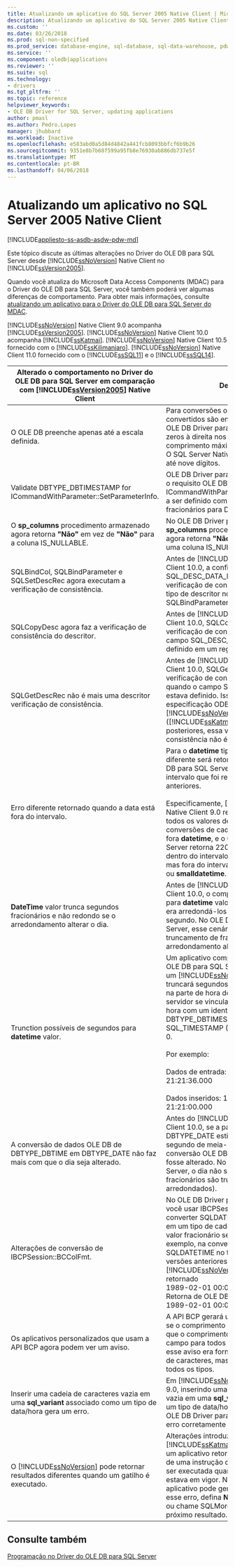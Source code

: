```yaml
---
title: Atualizando um aplicativo do SQL Server 2005 Native Client | Microsoft Docs
description: Atualizando um aplicativo do SQL Server 2005 Native Client
ms.custom: ''
ms.date: 03/26/2018
ms.prod: sql-non-specified
ms.prod_service: database-engine, sql-database, sql-data-warehouse, pdw
ms.service: ''
ms.component: oledb|applications
ms.reviewer: ''
ms.suite: sql
ms.technology:
- drivers
ms.tgt_pltfrm: ''
ms.topic: reference
helpviewer_keywords:
- OLE DB Driver for SQL Server, updating applications
author: pmasl
ms.author: Pedro.Lopes
manager: jhubbard
ms.workload: Inactive
ms.openlocfilehash: e583abd0a5d84d4842a441fcb8093bbfcf6b9b26
ms.sourcegitcommit: 9351e8b7b68f599a95fb8e76930ab886db737e5f
ms.translationtype: MT
ms.contentlocale: pt-BR
ms.lasthandoff: 04/06/2018
---
```

# <a name="updating-an-application-from-sql-server-2005-native-client"></a>Atualizando um aplicativo no SQL Server 2005 Native Client
[!INCLUDE[appliesto-ss-asdb-asdw-pdw-md](../../../includes/appliesto-ss-asdb-asdw-pdw-md.md)]

  Este tópico discute as últimas alterações no Driver do OLE DB para SQL Server desde [!INCLUDE[ssNoVersion](../../../includes/ssnoversion-md.md)] Native Client no [!INCLUDE[ssVersion2005](../../../includes/ssversion2005-md.md)].  

 Quando você atualiza do Microsoft Data Access Components (MDAC) para o Driver do OLE DB para SQL Server, você também poderá ver algumas diferenças de comportamento. Para obter mais informações, consulte [atualizando um aplicativo para o Driver do OLE DB para SQL Server do MDAC](../../oledb/applications/updating-an-application-to-oledb-driver-for-sql-server-from-mdac.md).  

 [!INCLUDE[ssNoVersion](../../../includes/ssnoversion-md.md)] Native Client 9.0 acompanha [!INCLUDE[ssVersion2005](../../../includes/ssversion2005-md.md)]. [!INCLUDE[ssNoVersion](../../../includes/ssnoversion-md.md)] Native Client 10.0 acompanha [!INCLUDE[ssKatmai](../../../includes/sskatmai-md.md)].  [!INCLUDE[ssNoVersion](../../../includes/ssnoversion-md.md)] Native Client 10.5 fornecido com o [!INCLUDE[ssKilimanjaro](../../../includes/sskilimanjaro-md.md)]. [!INCLUDE[ssNoVersion](../../../includes/ssnoversion-md.md)] Native Client 11.0 fornecido com o [!INCLUDE[ssSQL11](../../../includes/sssql11-md.md)] e o [!INCLUDE[ssSQL14](../../../includes/sssql14-md.md)].  

|Alterado o comportamento no Driver do OLE DB para SQL Server em comparação com [!INCLUDE[ssVersion2005](../../../includes/ssversion2005-md.md)] Native Client|Description|  
|------------------------------------------------------------------------------------|-----------------|  
|O OLE DB preenche apenas até a escala definida.|Para conversões onde os dados convertidos são enviados ao servidor, o OLE DB Driver para SQL Server preenche zeros à direita nos dados apenas até o comprimento máximo de **datetime** valores. O SQL Server Native Client 9.0 e preenchia até nove dígitos.|  
|Validate DBTYPE_DBTIMESTAMP for ICommandWithParameter::SetParameterInfo.|OLE DB Driver para SQL Server implementa o requisito OLE DB de *bScale* em ICommandWithParameter::SetParameterInfo a ser definido com precisão os segundos fracionários para DBTYPE_DBTIMESTAMP.|  
|O **sp_columns** procedimento armazenado agora retorna **"Não"** em vez de **"Não"** para a coluna IS_NULLABLE.|No OLE DB Driver para SQL Server, **sp_columns** procedimento armazenado agora retorna **"Não"** em vez de **"Não"** para uma coluna IS_NULLABLE.|  
|SQLBindCol, SQLBindParameter e SQLSetDescRec agora executam a verificação de consistência.|Antes de [!INCLUDE[ssNoVersion](../../../includes/ssnoversion-md.md)] Native Client 10.0, a configuração de SQL_DESC_DATA_PTR não causava uma verificação de consistência para qualquer tipo de descritor no SQLBindCol, SQLBindParameter ou SQLSetDescRec.|  
|SQLCopyDesc agora faz a verificação de consistência do descritor.|Antes de [!INCLUDE[ssNoVersion](../../../includes/ssnoversion-md.md)] Native Client 10.0, SQLCopyDesc não fez uma verificação de consistência quando o campo SQL_DESC_DATA_PTR estava definido em um registro específico.|  
|SQLGetDescRec não é mais uma descritor verificação de consistência.|Antes de [!INCLUDE[ssNoVersion](../../../includes/ssnoversion-md.md)] Native Client 10.0, SQLGetDescRec realizada uma verificação de consistência do descritor quando o campo SQL_DESC_DATA_PTR estava definido. Isso não era exigido pela especificação ODBC e, no [!INCLUDE[ssNoVersion](../../../includes/ssnoversion-md.md)] Native Client 10.0 ([!INCLUDE[ssKatmai](../../../includes/sskatmai-md.md)]) e em versões posteriores, essa verificação de consistência não é mais executada.|  
|Erro diferente retornado quando a data está fora do intervalo.|Para o **datetime** tipo, um número de erro diferente será retornado pelo Driver do OLE DB para SQL Server para uma data fora do intervalo que foi retornado em versões anteriores.<br /><br /> Especificamente, [!INCLUDE[ssNoVersion](../../../includes/ssnoversion-md.md)] Native Client 9.0 retornava 22007 para todos os valores de ano de intervalo em conversões de cadeia de caracteres para fora **datetime**, e o OLE DB Driver para SQL Server retorna 22008 quando a data está dentro do intervalo aceito por **datetime2** , mas fora do intervalo aceito por **datetime** ou **smalldatetime**.|  
|**DateTime** valor trunca segundos fracionários e não redondo se o arredondamento alterar o dia.|Antes de [!INCLUDE[ssNoVersion](../../../includes/ssnoversion-md.md)] Native Client 10.0, o comportamento do cliente para **datetime** valores enviados ao servidor era arredondá-los mais próximo 1/300 de segundo. No OLE DB Driver para SQL Server, esse cenário provocará um truncamento de frações de segundo se o arredondamento alterar o dia.|  
|Trunction possíveis de segundos para **datetime** valor.|Um aplicativo compilado com o Driver do OLE DB para SQL Server que se conecta a um [!INCLUDE[ssNoVersion](../../../includes/ssnoversion-md.md)] server 2005 truncará segundos e segundos fracionários na parte de hora dos dados enviados para o servidor se vincular a uma coluna de data e hora com um identificador de tipo de DBTYPE_DBTIMESTAMP ( OLE DB) ou SQL_TIMESTAMP (ODBC) e uma escala de 0.<br /><br /> Por exemplo:<br /><br /> Dados de entrada: 1994-08-21 21:21:36.000<br /><br /> Dados inseridos: 1994-08-21 21:21:00.000|  
|A conversão de dados OLE DB de DBTYPE_DBTIME em DBTYPE_DATE não faz mais com que o dia seja alterado.|Antes do [!INCLUDE[ssNoVersion](../../../includes/ssnoversion-md.md)] Native Client 10.0, se a parte de hora de DBTYPE_DATE estivesse dentro de meio segundo de meia-noite, o código de conversão OLE DB fazia com que o dia fosse alterado. No OLE DB Driver para SQL Server, o dia não será alterado (segundos fracionários são truncados e não são arredondados).|  
|Alterações de conversão de IBCPSession::BCColFmt.|No OLE DB Driver para SQL Server, quando você usar IBCPSession::BCOColFmt para converter SQLDATETIME ou SQLDATETIME em um tipo de cadeia de caracteres, um valor fracionário será exportado. Por exemplo, na conversão do tipo SQLDATETIME no tipo SQLNVARCHARMAX, versões anteriores ao [!INCLUDE[ssNoVersion](../../../includes/ssnoversion-md.md)] Native Client 10.0 retornado<br /> 1989-02-01 00:00:00.<br />Retorna de OLE DB Driver para SQL Server <br />1989-02-01 00:00:00.0000000.|  
|Os aplicativos personalizados que usam a API BCP agora podem ver um aviso.|A API BCP gerará uma mensagem de aviso se o comprimento dos dados for maior do que o comprimento especificado para um campo para todos os tipos. Anteriormente, esse aviso era fornecido apenas para tipos de caracteres, mas não será emitido para todos os tipos.|  
|Inserir uma cadeia de caracteres vazia em uma **sql_variant** associado como um tipo de data/hora gera um erro.|Em [!INCLUDE[ssNoVersion](../../../includes/ssnoversion-md.md)] Native Client 9.0, inserindo uma cadeia de caracteres vazia em uma **sql_variant** associado como um tipo de data/hora não gerava um erro. OLE DB Driver para SQL Server gera um erro corretamente nessa situação.|  
|O [!INCLUDE[ssNoVersion](../../../includes/ssnoversion-md.md)] pode retornar resultados diferentes quando um gatilho é executado.|Alterações introduzidas no [!INCLUDE[ssKatmai](../../../includes/sskatmai-md.md)] pode fazer com que um aplicativo retorne diferentes resultados de uma instrução que causou um gatilho a ser executada quando **NOCOUNT OFF** estava em vigor. Nessa situação, o aplicativo pode gerar um erro. Para resolver esse erro, defina **NOCOUNT ON** no gatilho ou chame SQLMoreResults para ir para o próximo resultado.|  

## <a name="see-also"></a>Consulte também   
 [Programação no Driver do OLE DB para SQL Server](../../oledb/oledb-driver-for-sql-server-programming.md)
